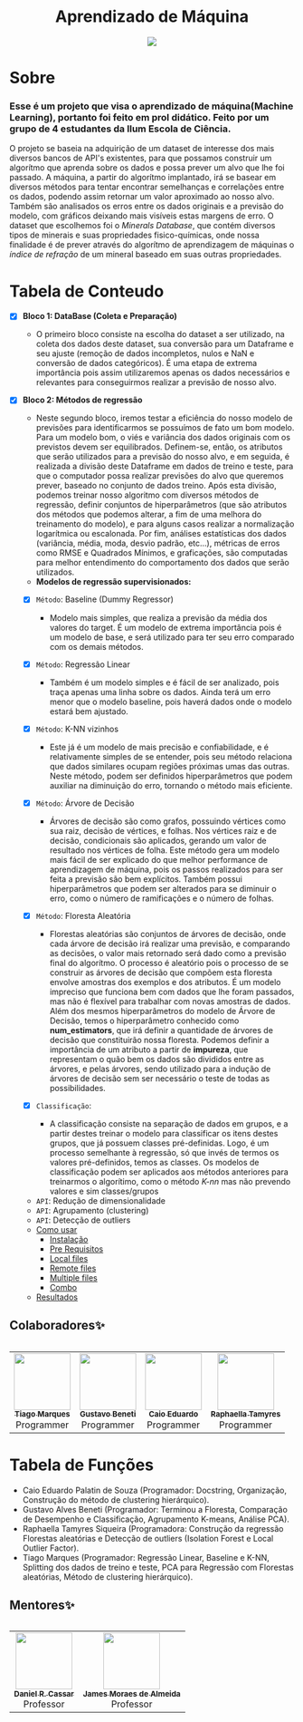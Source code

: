 <h1 align="center"> Aprendizado de Máquina </h1>

<p align="center">
<img src="http://img.shields.io/static/v1?label=STATUS&message=EM%20DESENVOLVIMENTO&color=GREEN&style=for-the-badge"/>
</p>

Sobre
=================

<h3>Esse é um projeto que visa o aprendizado de máquina(Machine Learning), portanto foi feito em prol didático. Feito por um grupo de 4 estudantes da Ilum   Escola de Ciência.</h3>

O projeto se baseia na adquirição de um dataset de interesse dos mais diversos bancos de API's existentes, para que possamos construir um algorítmo que aprenda sobre os dados e possa prever um alvo que lhe foi passado. A máquina, a partir do algorítmo implantado, irá se basear em diversos métodos para tentar encontrar semelhanças e correlações entre os dados, podendo assim retornar um valor aproximado ao nosso alvo. Também são analisados os erros entre os dados originais e a previsão do modelo, com gráficos deixando mais visíveis estas margens de erro.
O dataset que escolhemos foi o *Minerals Database*, que contém diversos tipos de minerais e suas propriedades fisico-químicas, onde nossa finalidade é de prever através do algorítmo de aprendizagem de máquinas o *índice de refração* de um mineral baseado em suas outras propriedades.

Tabela de Conteudo
=================
- [x] **Bloco 1: DataBase (Coleta e Preparação)**
   
  * O primeiro bloco consiste na escolha do dataset a ser utilizado, na coleta dos dados deste dataset, sua conversão para um Dataframe e seu ajuste (remoção de dados incompletos, nulos e NaN e conversão de dados categóricos). É uma etapa de extrema importância pois assim utilizaremos apenas os dados necessários e relevantes para conseguirmos realizar a previsão de nosso alvo.

- [x] **Bloco 2: Métodos de regressão**

  * Neste segundo bloco, iremos testar a eficiência do nosso modelo de previsões para identificarmos se possuímos de fato um bom modelo. Para um modelo bom, o viés e variância dos dados originais com os previstos devem ser equilibrados. Definem-se, então, os atributos que serão utilizados para a previsão do nosso alvo, e em seguida, é realizada a divisão deste Dataframe em dados de treino e teste, para que o computador possa realizar previsões do alvo que queremos prever, baseado no conjunto de dados treino. Após esta divisão, podemos treinar nosso algoritmo com diversos métodos de regressão, definir conjuntos de hiperparâmetros (que são atributos dos métodos que podemos alterar, a fim de uma melhora do treinamento do modelo), e para alguns casos realizar a normalização logarítmica ou escalonada. Por fim, análises estatísticas dos dados (variância, média, moda, desvio padrão, etc...), métricas de erros como RMSE e Quadrados Mínimos, e graficações, são computadas para melhor entendimento do comportamento dos dados que serão utilizados. 
   - **Modelos de regressão supervisionados:**
   - [x] `Método`: Baseline (Dummy Regressor)
      * Modelo mais simples, que realiza a previsão da média dos valores do target. É um modelo de extrema importância pois é um modelo de base, e será utilizado para ter seu erro comparado com os demais métodos.
      
   - [x] `Método`: Regressão Linear
      * Também é um modelo simples e é fácil de ser analizado, pois traça apenas uma linha sobre os dados. Ainda terá um erro menor que o modelo baseline, pois haverá dados onde o modelo estará bem ajustado.
      
   - [x] `Método`: K-NN vizinhos
      * Este já é um modelo de mais precisão e confiabilidade, e é relativamente simples de se entender, pois seu método relaciona que dados similares ocupam regiões próximas umas das outras. Neste método, podem ser definidos hiperparâmetros que podem auxiliar na diminuição do erro, tornando o método mais eficiente.
      
   - [x] `Método`: Árvore de Decisão
      * Árvores de decisão são como grafos, possuindo vértices como sua raiz, decisão de vértices, e folhas. Nos vértices raiz e de decisão, condicionais são aplicados, gerando um valor de resultado nos vértices de folha. Este método gera um modelo mais fácil de ser explicado do que melhor performance de aprendizagem de máquina, pois os passos realizados para ser feita a previsão são bem explícitos. Também possui hiperparâmetros que podem ser alterados para se diminuir o erro, como o número de ramificações e o número de folhas.
      
   - [x] `Método`: Floresta Aleatória
      * Florestas aleatórias são conjuntos de árvores de decisão, onde cada árvore de decisão irá realizar uma previsão, e comparando as decisões, o valor mais retornado será dado como a previsão final do algorítmo. O processo é aleatório pois o processo de se construir as árvores de decisão que compõem esta floresta envolve amostras dos exemplos e dos atributos. É um modelo impreciso que funciona bem com dados que lhe foram passados, mas não é flexível para trabalhar com novas amostras de dados. Além dos mesmos hiperparâmetros do modelo de Árvore de Decisão, temos o hiperparâmetro conhecido como **num_estimators**, que irá definir a quantidade de árvores de decisão que constituirão nossa floresta. Podemos definir a importância de um atributo a partir de **impureza**, que representam o quão bem os dados são divididos entre as árvores, e pelas árvores, sendo utilizado para a indução de árvores de decisão sem ser necessário o teste de todas as possibilidades.
      
   - [x] `Classificação`:
      * A classificação consiste na separação de dados em grupos, e a partir destes treinar o modelo para classificar os itens destes grupos, que já possuem classes pré-definidas. Logo, é um processo semelhante à regressão, só que invés de termos os valores pré-definidos, temos as classes.
      Os modelos de classificação podem ser aplicados aos métodos anteriores para treinarmos o algorítimo, como o método _K-nn_ mas não prevendo valores e sim classes/grupos
      
   - `API`: Redução de dimensionalidade
   - `API`: Agrupamento (clustering)
   - `API`: Detecção de outliers

   * [Como usar](#como-usar)
      * [Instalação](#instalacao)
      * [Pre Requisitos](#pre-requisitos)
      * [Local files](#local-files)
      * [Remote files](#remote-files)
      * [Multiple files](#multiple-files)
      * [Combo](#combo)
   * [Resultados](#resultados)
<!--te-->

## Colaboradores✨
<!-- ALL-CONTRIBUTORS-LIST:START - Do not remove or modify this section -->
<!-- prettier-ignore-start -->
<!-- markdownlint-disable -->
<table>
  <tr>
<table>
  <tr>
    <td align="center"><a href="https://github.com/TiagoMarquesHxH"><img src="https://avatars.githubusercontent.com/u/106617887?v=4" width="100px;" alt=""/><br /><sub><b>Tiago Marques</b></sub></a><br />Programmer</td>
    <td align="center"><a href="https://github.com/Gbeneti"><img src="https://avatars.githubusercontent.com/u/107064808?v=4" width="100px;" alt=""/><br /><sub><b>Gustavo Beneti</b></sub></a><br />Programmer</td>
    <td align="center"><a href="https://github.com/CaioHubit"><img src="https://avatars.githubusercontent.com/u/110487580?v=4" width="100px;" alt=""/><br /><sub><b>Caio Eduardo</b></sub></a><br />Programmer</td>
    <td align="center"><a href="https://github.com/raphaella220046"><img src="https://avatars.githubusercontent.com/u/107066990?v=4" width="100px;" alt=""/><br /><sub><b>Raphaella Tamyres</b></sub></a><br />Programmer</td>
  </tr>
</table>


Tabela de Funções
=================
   * Caio Eduardo Palatin de Souza (Programador: Docstring, Organização, Construção do método de clustering hierárquico).
   * Gustavo Alves Beneti (Programador: Terminou a Floresta, Comparação de Desempenho e Classificação, Agrupamento K-means, Análise PCA).
   * Raphaella Tamyres Siqueira (Programadora: Construção da regressão Florestas aleatórias e Detecção de outliers (Isolation Forest e Local Outlier Factor).
   * Tiago Marques (Programador: Regressão Linear, Baseline e K-NN, Splitting dos dados de treino e teste, PCA para Regressão com Florestas aleatórias, Método de clustering hierárquico).
<!-- markdownlint-enable -->

## Mentores✨
<!-- ALL-MENTORES-LIST:START - Do not remove or modify this section -->
<!-- prettier-ignore-start -->
<!-- markdownlint-disable -->
<table>
  <tr>
<table>
  <tr>
    <td align="center"><a href="https://github.com/drcassar"><img src="https://avatars.githubusercontent.com/u/9871905?v=4" width="100px;" alt=""/><br /><sub><b>Daniel R. Cassar</b></sub></a><br />Professor</td>
    <td align="center"><a href="https://github.com/jamesmalmeida"><img src="https://avatars.githubusercontent.com/u/108157661?v=4" width="100px;" alt=""/><br /><sub><b>James Moraes de Almeida</b></sub></a><br />Professor</td>
  </tr>
</table>
<!-- markdownlint-enable -->

